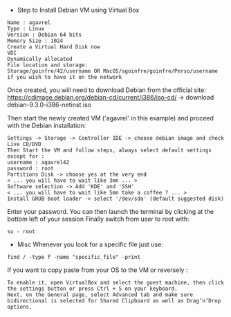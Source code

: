 * Step to Install Debian VM using Virtual Box

```
Name : agavrel
Type : Linux
Version : Debian 64 bits
Memory Size : 1024
Create a Virtual Hard Disk now
VDI
Dynamically allocated
File location and storage:
Storage/goinfre/42/username OR MacOS/sgoinfre/goinfre/Perso/username if you wish to have it on the network
```

Once created, you will need to download Debian from the official site:
https://cdimage.debian.org/debian-cd/current/i386/iso-cd/ -> download debian-9.3.0-i386-netinst.iso

Then start the newly created VM ('agavrel' in this example) and proceed with the Debian installation:
```
Settings -> Storage -> Controller IDE -> choose debian image and check Live CD/DVD
Then Start the VM and follow steps, always select default settings except for :
username : agavrel42
password : root
Partitions Disk -> choose yes at the very end
< ... you will have to wait like 3mn ... >
Software selection -> Add 'KDE' and 'SSH'
< ... you will have to wait like 5mn take a coffee ? ... >
Install GRUB boot loader -> select '/dev/sda' (default suggested disk)
```

Enter your password.
You can then launch the terminal by clicking at the bottom left of your session
Finally switch from user to root with:
```
su - root
```

* Misc
Whenever you look for a specific file just use:
```
find / -type f -name "specific_file" -print
```

If you want to copy paste from your OS to the VM or reversely :
```
To enable it, open VirtualBox and select the guest machine, then click the settings button or press Ctrl + S on your keyboard.
Next, on the General page, select Advanced tab and make sure bidirectional is selected for Shared Clipboard as well as Drag’n’Drop options.
```
